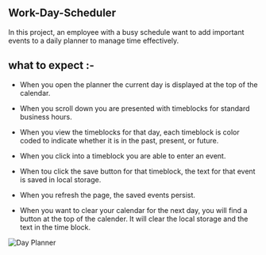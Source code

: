  ## Work-Day-Scheduler
 

   In this project,  an employee with a busy schedule want to add important events to a daily
   planner to manage time effectively.

   


## what to expect :-

- When you open the planner the current day is displayed at the top of the calendar.

- When you scroll down you are presented with timeblocks for standard business hours.

- When you view the timeblocks for that day, each timeblock is color coded to indicate 
  whether  it is in the past, present, or future.

- When you click into a timeblock you are able to enter an event.

- When tou click the save button for that timeblock, the text for that event is saved in local storage.

- When you refresh the page, the saved events persist.

- When you want to clear your calendar for the next day, you will find a button at the top of the calender. 
  It will clear the local storage and the text in the time block.

![Day Planner](Day%20Planner.gif)
